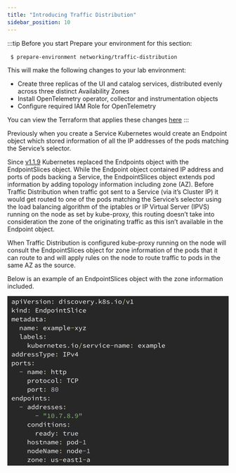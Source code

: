```yaml
---
title: "Introducing Traffic Distribution"
sidebar_position: 10
---
```


:::tip Before you start
Prepare your environment for this section:
 
```bash wait=30 timeout=600
 $ prepare-environment networking/traffic-distribution
```

This will make the following changes to your lab environment:
 
- Create three replicas of the UI and catalog services, distributed evenly across three distinct Availability Zones
- Install OpenTelemetry operator, collector and instrumentation objects  
- Configure required IAM Role for OpenTelemetry 

You can view the Terraform that applies these changes [here](https://github.com/VAR::MANIFESTS_OWNER/VAR::MANIFESTS_REPOSITORY/tree/VAR::MANIFESTS_REF/manifests/modules/networking/vpc-lattice/.workshop/terraform)
:::


Previously when you create a Service Kubernetes would create an Endpoint object which stored information of all the IP addresses of the pods matching the Service’s selector.

Since [v1.1.9](https://kubernetes.io/blog/2020/09/02/scaling-kubernetes-networking-with-endpointslices/) Kubernetes replaced the Endpoints object with the EndpointSlices object. While the Endpoint object contained IP address and ports of pods backing a Service, the EndpointSlices object extends pod information by adding topology information including zone (AZ). 
Before Traffic Distribution when traffic got sent to a Service (via it’s Cluster IP) it would get routed to one of the pods matching the Service’s selector using the load balancing algorithm of the iptables or IP Virtual Server (IPVS) running on the node as set by kube-proxy, this routing doesn’t take into consideration the zone of the originating traffic as this isn’t available in the Endpoint object.

When Traffic Distribution is configured kube-proxy running on the node will consult the EndpointSlices object for zone information of the pods that it can route to and will apply rules on the node to route traffic to pods in the same AZ as the source.

Below is an example of an EndpointSlices object with the zone information included.

![Architecture Diagram](./assets/endpointslices.png)

